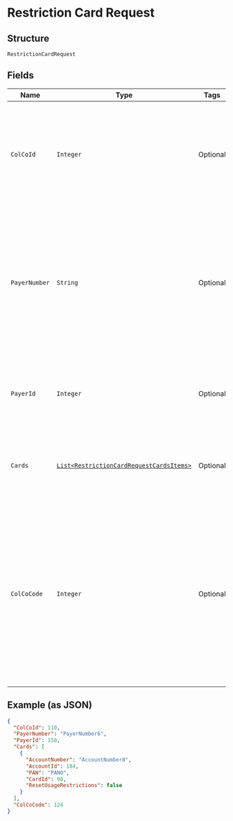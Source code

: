 
# Restriction Card Request

## Structure

`RestrictionCardRequest`

## Fields

| Name | Type | Tags | Description | Getter | Setter |
|  --- | --- | --- | --- | --- | --- |
| `ColCoId` | `Integer` | Optional | Collecting Company Id of the selected payer.<br>Optional if ColCoCode is passed else Mandatory.<br>Example:<br>1 for Philippines<br>5 for UK | Integer getColCoId() | setColCoId(Integer colCoId) |
| `PayerNumber` | `String` | Optional | Payer Number of the selected payer.<br>Optional if PayerId is passed else Mandatory<br>Example: GB000000123<br>List of restrictions to be applied on the card. The details of CardRestriction entity is given below. | String getPayerNumber() | setPayerNumber(String payerNumber) |
| `PayerId` | `Integer` | Optional | Payer Id of the selected payer.<br>Optional if PayerNumber is passed else Mandatory<br>Example: 123456 | Integer getPayerId() | setPayerId(Integer payerId) |
| `Cards` | [`List<RestrictionCardRequestCardsItems>`](../../doc/models/restriction-card-request-cards-items.md) | Optional | List of restrictions to be applied on the card. The details of CardRestriction entity is given below. | List<RestrictionCardRequestCardsItems> getCards() | setCards(List<RestrictionCardRequestCardsItems> cards) |
| `ColCoCode` | `Integer` | Optional | Collecting Company Code (Shell Code) of the selected payer.<br>Mandatory for serviced OUs such as Romania, Latvia, Lithuania, Estonia, Ukraine etc. It is optional for other countries if ColCoID is provided.<br>Example:<br>86 for Philippines<br>5 for UK | Integer getColCoCode() | setColCoCode(Integer colCoCode) |

## Example (as JSON)

```json
{
  "ColCoId": 110,
  "PayerNumber": "PayerNumber6",
  "PayerId": 158,
  "Cards": [
    {
      "AccountNumber": "AccountNumber8",
      "AccountId": 184,
      "PAN": "PAN0",
      "CardId": 90,
      "ResetUsageRestrictions": false
    }
  ],
  "ColCoCode": 124
}
```

